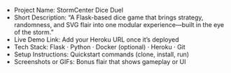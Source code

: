 - Project Name: StormCenter Dice Duel
- Short Description: “A Flask-based dice game that brings strategy, randomness, and SVG flair into one modular experience—built in the eye of the storm.”
- Live Demo Link: Add your Heroku URL once it’s deployed
- Tech Stack: Flask · Python · Docker (optional) · Heroku · Git
- Setup Instructions: Quickstart commands (clone, install, run)
- Screenshots or GIFs: Bonus flair that shows gameplay or UI
